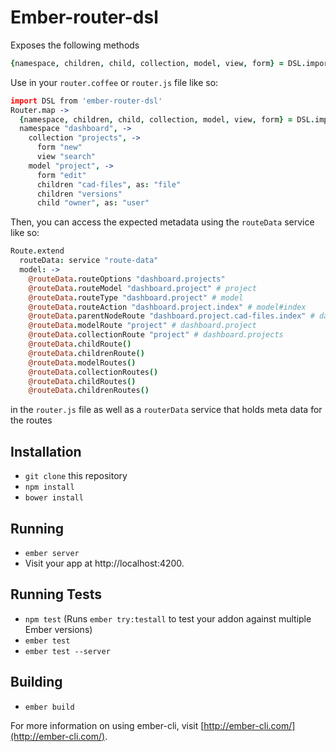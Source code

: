 # Ember-router-dsl

Exposes the following methods
```coffeescript
{namespace, children, child, collection, model, view, form} = DSL.import @
```

Use in your `router.coffee` or `router.js` file like so:
```coffeescript
import DSL from 'ember-router-dsl'
Router.map ->
  {namespace, children, child, collection, model, view, form} = DSL.import @
  namespace "dashboard", ->
    collection "projects", ->
      form "new"
      view "search"
    model "project", ->
      form "edit"
      children "cad-files", as: "file"
      children "versions"
      child "owner", as: "user"
```
Then, you can access the expected metadata using the `routeData` service like so:
```coffeescript
Route.extend
  routeData: service "route-data"
  model: ->
    @routeData.routeOptions "dashboard.projects"
    @routeData.routeModel "dashboard.project" # project
    @routeData.routeType "dashboard.project" # model
    @routeData.routeAction "dashboard.project.index" # model#index
    @routeData.parentNodeRoute "dashboard.project.cad-files.index" # dashboard.project
    @routeData.modelRoute "project" # dashboard.project
    @routeData.collectionRoute "project" # dashboard.projects
    @routeData.childRoute()
    @routeData.childrenRoute()
    @routeData.modelRoutes()
    @routeData.collectionRoutes()
    @routeData.childRoutes()
    @routeData.childrenRoutes()
```

in the `router.js` file as well as a `routerData` service that holds meta data for the routes

## Installation

* `git clone` this repository
* `npm install`
* `bower install`

## Running

* `ember server`
* Visit your app at http://localhost:4200.

## Running Tests

* `npm test` (Runs `ember try:testall` to test your addon against multiple Ember versions)
* `ember test`
* `ember test --server`

## Building

* `ember build`

For more information on using ember-cli, visit [http://ember-cli.com/](http://ember-cli.com/).
